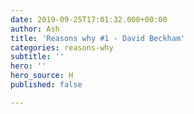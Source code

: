 ```yaml
---
date: 2019-09-25T17:01:32.000+00:00
author: Ash
title: 'Reasons why #1 - David Beckham'
categories: reasons-why
subtitle: ''
hero: ''
hero_source: H
published: false

---
```

